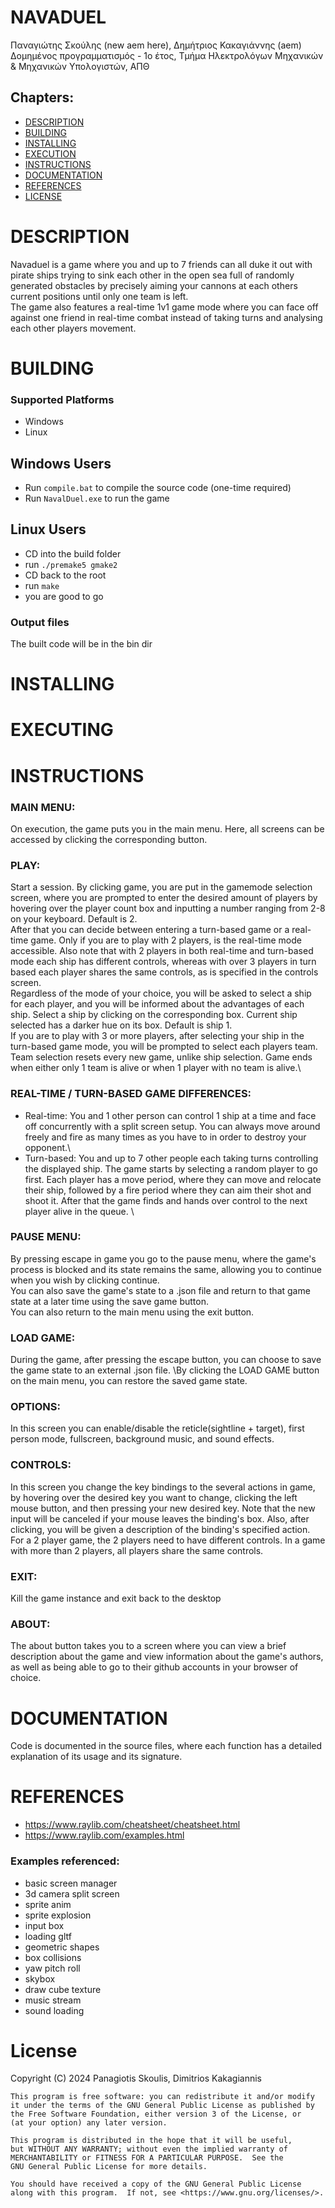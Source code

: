# NAVADUEL
Παναγιώτης Σκούλης (new aem here), Δημήτριος Κακαγιάννης (aem)
Δομημένος προγραμματισμός - 1ο έτος, Τμήμα Ηλεκτρολόγων Μηχανικών & Μηχανικών Υπολογιστών, ΑΠΘ
## Chapters:
* [DESCRIPTION](#desc)
* [BUILDING](#build)
* [INSTALLING](#install)
* [EXECUTION](#exec)
* [INSTRUCTIONS](#instructions)
* [DOCUMENTATION](#docs)
* [REFERENCES](#refs)
* [LICENSE](#license)

# <a id="desc"></a>DESCRIPTION
Navaduel is a game where you and up to 7 friends can all duke it out with pirate ships trying to sink each other in the open sea full of randomly generated obstacles by precisely aiming your cannons at each others current positions until only one team is left.\
The game also features a real-time 1v1 game mode where you can face off against one friend in real-time combat instead of taking turns and analysing each other players movement.

# <a id="build"></a>BUILDING

### Supported Platforms
* Windows
* Linux

## Windows Users
* Run `compile.bat` to compile the source code (one-time required)
* Run `NavalDuel.exe` to run the game

## Linux Users
* CD into the build folder
* run `./premake5 gmake2`
* CD back to the root
* run `make`
* you are good to go

### Output files
The built code will be in the bin dir

# <a id="install"></a>INSTALLING

# <a id="exec"></a>EXECUTING

# <a id="instructions"></a>INSTRUCTIONS
### MAIN MENU:
On execution, the game puts you in the main menu. Here, all screens can be accessed by clicking the corresponding button.
### PLAY:
Start a session. By clicking game, you are put in the gamemode selection screen, where you are prompted to enter the desired amount of players by hovering over the player count box and inputting a number ranging from 2-8 on your keyboard. Default is 2.\
After that you can decide between entering a turn-based game or a real-time game. Only if you are to play with 2 players, is the real-time mode accessible. Also note that with 2 players in both real-time and turn-based mode each ship has different controls, whereas with over 3 players in turn based each player shares the same controls, as is specified in the controls screen.\
Regardless of the mode of your choice, you will be asked to select a ship for each player, and you will be informed about the advantages of each ship. Select a ship by clicking on the corresponding box. Current ship selected has a darker hue on its box. Default is ship 1.\
If you are to play with 3 or more players, after selecting your ship in the turn-based game mode, you will be prompted to select each players team. Team selection resets every new game, unlike ship selection. Game ends when either only 1 team is alive or when 1 player with no team is alive.\
### REAL-TIME / TURN-BASED GAME DIFFERENCES:
* Real-time: You and 1 other person can control 1 ship at a time and face off concurrently with a split screen setup. You can always move around freely and fire as many times as you have to in order to destroy your opponent.\
* Turn-based: You and up to 7 other people each taking turns controlling the displayed ship. The game starts by selecting a random player to go first. Each player has a move period, where they can move and relocate their ship, followed by a fire period where they can aim their shot and shoot it. After that the game finds and hands over control to the next player alive in the queue. \
### PAUSE MENU:
By pressing escape in game you go to the pause menu, where the game's process is blocked and its state remains the same, allowing you to continue when you wish by clicking continue.\
You can also save the game's state to a .json file and return to that game state at a later time using the save game button.\
You can also return to the main menu using the exit button. 
### LOAD GAME:
During the game, after pressing the escape button, you can choose to save the game state to an external .json file.
\By clicking the LOAD GAME button on the main menu, you can restore the saved game state.
### OPTIONS:
In this screen you can enable/disable the reticle(sightline + target), first person mode, fullscreen, background music, and sound effects.
### CONTROLS:
In this screen you change the key bindings to the several actions in game, by hovering over the desired key you want to change, clicking the left mouse button, and then pressing your new desired key. Note that the new input will be canceled if your mouse leaves the binding's box. Also, after clicking, you will be given a description of the binding's specified action.\
For a 2 player game, the 2 players need to have different controls. In a game with more than 2 players, all players share the same controls.
### EXIT:
Kill the game instance and exit back to the desktop
### ABOUT:
The about button takes you to a screen where you can view a brief description about the game and view information about the game's authors, as well as being able to go to their github accounts in your browser of choice.
# <a id="docs"></a>DOCUMENTATION
Code is documented in the source files, where each function has a detailed explanation of its usage and its signature. 
# <a id="refs"></a>REFERENCES
* https://www.raylib.com/cheatsheet/cheatsheet.html
* https://www.raylib.com/examples.html
### Examples referenced:
* basic screen manager
* 3d camera split screen
* sprite anim
* sprite explosion
* input box
* loading gltf
* geometric shapes
* box collisions
* yaw pitch roll
* skybox
* draw cube texture
* music stream
* sound loading

# <a id="license"></a>License
Copyright (C) 2024 Panagiotis Skoulis, Dimitrios Kakagiannis

    This program is free software: you can redistribute it and/or modify
    it under the terms of the GNU General Public License as published by
    the Free Software Foundation, either version 3 of the License, or
    (at your option) any later version.

    This program is distributed in the hope that it will be useful,
    but WITHOUT ANY WARRANTY; without even the implied warranty of
    MERCHANTABILITY or FITNESS FOR A PARTICULAR PURPOSE.  See the
    GNU General Public License for more details.

    You should have received a copy of the GNU General Public License
    along with this program.  If not, see <https://www.gnu.org/licenses/>.
